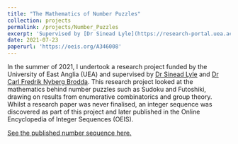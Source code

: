 ```yaml
---
title: "The Mathematics of Number Puzzles"
collection: projects
permalink: /projects/Number_Puzzles
excerpt: 'Supervised by [Dr Sinead Lyle](https://research-portal.uea.ac.uk/en/persons/sinead-lyle) and [Dr Carl Fredrik Nyberg Brodda](https://sites.google.com/view/cf-nb/), I researched the mathematics of number puzzles such as Sudoku and Futoshiki. My research paper was never finished, however a number sequence was discovered along the way and was published in the OEIS.'
date: 2021-07-23
paperurl: 'https://oeis.org/A346008'
---
```

In the summer of 2021, I undertook a research project funded by the University of East Anglia (UEA) and supervised by [Dr Sinead Lyle](https://research-portal.uea.ac.uk/en/persons/sinead-lyle) and [Dr Carl Fredrik Nyberg Brodda](https://sites.google.com/view/cf-nb/). This research project looked at the mathematics behind number puzzles such as Sudoku and Futoshiki, drawing on results from enumerative combinatorics and group theory. Whilst a research paper was never finalised, an integer sequence was discovered as part of this project and later published in the Online Encyclopedia of Integer Sequences (OEIS).

[See the published number sequence here.](https://oeis.org/A346008)
